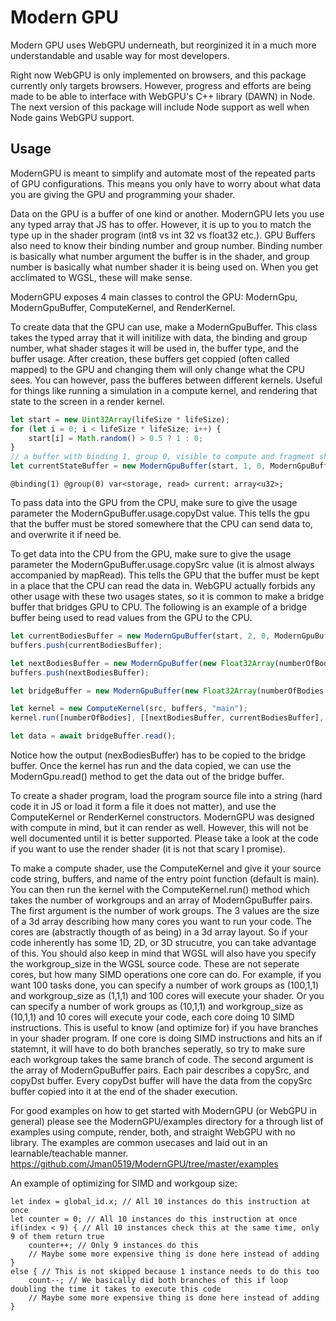 # Modern GPU

Modern GPU uses WebGPU underneath, but reorginized it in a much more understandable and usable way for most developers.

Right now WebGPU is only implemented on browsers, and this package currently only targets browsers. However, progress and efforts are being made to be able to interface with WebGPU's C++ library (DAWN) in Node. The next version of this package will include Node support as well when Node gains WebGPU support.

## Usage

ModernGPU is meant to simplify and automate most of the repeated parts of GPU configurations. This means you only have to worry about what data you are giving the GPU and programming your shader.

Data on the GPU is a buffer of one kind or another. ModernGPU lets you use any typed array that JS has to offer. However, it is up to you to match the type up in the shader program (int8 vs int 32 vs float32 etc.). GPU Buffers also need to know their binding number and group number. Binding number is basically what number argument the buffer is in the shader, and group number is basically what number shader it is being used on. When you get acclimated to WGSL, these will make sense.

ModernGPU exposes 4 main classes to control the GPU: ModernGpu, ModernGpuBuffer, ComputeKernel, and RenderKernel.

To create data that the GPU can use, make a ModernGpuBuffer. This class takes the typed array that it will initilize with data, the binding and group number, what shader stages it will be used in, the buffer type, and the buffer usage. After creation, these buffers get coppied (often called mapped) to the GPU and changing them will only change what the CPU sees. You can however, pass the bufferes between different kernels. Useful for things like running a simulation in a compute kernel, and rendering that state to the screen in a render kernel.

```javascript
let start = new Uint32Array(lifeSize * lifeSize);
for (let i = 0; i < lifeSize * lifeSize; i++) {
    start[i] = Math.random() > 0.5 ? 1 : 0;
}
// a buffer with binding 1, group 0, visible to compute and fragment shaders, read only, and used as storage and a copy destination (for writing to inbetween kernel runs).
let currentStateBuffer = new ModernGpuBuffer(start, 1, 0, ModernGpuBuffer.visibility.compute | ModernGpuBuffer.visibility.fragment, ModernGpuBuffer.bufferType.read_only_storage, ModernGpuBuffer.usage.storage | ModernGpuBuffer.usage.copyDst);
```
```wgsl
@binding(1) @group(0) var<storage, read> current: array<u32>;
```

To pass data into the GPU from the CPU, make sure to give the usage parameter the ModernGpuBuffer.usage.copyDst value. This tells the gpu that the buffer must be stored somewhere that the CPU can send data to, and overwrite it if need be.

To get data into the CPU from the GPU, make sure to give the usage parameter the ModernGpuBuffer.usage.copySrc value (it is almost always accompanied by mapRead). This tells the GPU that the buffer must be kept in a place that the CPU can read the data in. WebGPU actually forbids any other usage with these two usages states, so it is common to make a bridge buffer that bridges GPU to CPU. The following is an example of a bridge buffer being used to read values from the GPU to the CPU.

```javascript
let currentBodiesBuffer = new ModernGpuBuffer(start, 2, 0, ModernGpuBuffer.visibility.compute, ModernGpuBuffer.bufferType.read_only_storage, ModernGpuBuffer.usage.storage | ModernGpuBuffer.usage.copyDst);
buffers.push(currentBodiesBuffer);

let nextBodiesBuffer = new ModernGpuBuffer(new Float32Array(numberOfBodies * 6), 3, 0, ModernGpuBuffer.visibility.compute, ModernGpuBuffer.bufferType.storage, ModernGpuBuffer.usage.storage | ModernGpuBuffer.usage.copySrc);
buffers.push(nextBodiesBuffer);

let bridgeBuffer = new ModernGpuBuffer(new Float32Array(numberOfBodies * 6), undefined, undefined, ModernGpuBuffer.visibility.compute, ModernGpuBuffer.bufferType.storage, ModernGpuBuffer.usage.mapRead | ModernGpuBuffer.usage.copyDst);

let kernel = new ComputeKernel(src, buffers, "main");
kernel.run([numberOfBodies], [[nextBodiesBuffer, currentBodiesBuffer], [nextBodiesBuffer, bridgeBuffer]]);

let data = await bridgeBuffer.read();
```

Notice how the output (nexBodiesBuffer) has to be copied to the bridge buffer. Once the kernel has run and the data copied, we can use the ModernGpu.read() method to get the data out of the bridge buffer.

To create a shader program, load the program source file into a string (hard code it in JS or load it form a file it does not matter), and use the ComputeKernel or RenderKernel constructors. ModernGPU was designed with compute in mind, but it can render as well. However, this will not be well documented until it is better supported. Please take a look at the code if you want to use the render shader (it is not that scary I promise).

To make a compute shader, use the ComputeKernel and give it your source code string, buffers, and name of the entry point function (default is main). You can then run the kernel with the ComputeKernel.run() method which takes the number of workgroups and an array of ModernGpuBuffer pairs. The first argument is the number of work groups. The 3 values are the size of a 3d array describing how many cores you want to run your code. The cores are (abstractly thougth of as being) in a 3d array layout. So if your code inherently has some 1D, 2D, or 3D strucutre, you can take advantage of this. You should also keep in mind that WGSL will also have you specify the workgroup_size in the WGSL source code. These are not seperate cores, but how many SIMD operations one core can do. For example, if you want 100 tasks done, you can specify a number of work groups as (100,1,1) and workgroup_size as (1,1,1) and 100 cores will execute your shader. Or you can specify a number of work groups as (10,1,1) and workgroup_size as (10,1,1) and 10 cores will execute your code, each core doing 10 SIMD instructions. This is useful to know (and optimize for) if you have branches in your shader program. If one core is doing SIMD instructions and hits an if statemnt, it will have to do both branches seperatly, so try to make sure each workgroup takes the same branch of code. The second argument is the array of ModernGpuBuffer pairs. Each pair describes a copySrc, and copyDst buffer. Every copyDst buffer will have the data from the copySrc buffer copied into it at the end of the shader execution.

For good examples on how to get started with ModernGPU (or WebGPU in general) please see the ModernGPU/examples directory for a through list of examples using compute, render, both, and straight WebGPU with no library. The examples are common usecases and laid out in an learnable/teachable manner. https://github.com/Jman0519/ModernGPU/tree/master/examples

An example of optimizing for SIMD and workgoup size:
```wgsl
let index = global_id.x; // All 10 instances do this instruction at once
let counter = 0; // All 10 instances do this instruction at once
if(index < 9) { // All 10 instances check this at the same time, only 9 of them return true
    counter++; // Only 9 instances do this
    // Maybe some more expensive thing is done here instead of adding
}
else { // This is not skipped because 1 instance needs to do this too
    count--; // We basically did both branches of this if loop doubling the time it takes to execute this code
    // Maybe some more expensive thing is done here instead of adding
}
```